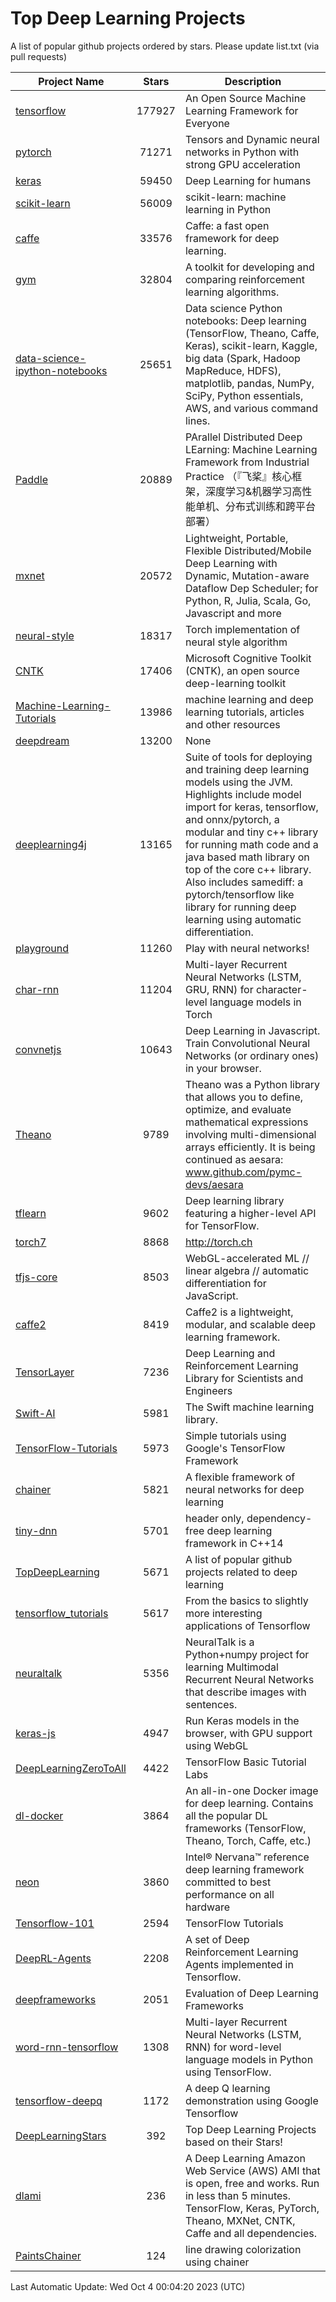 # Top Deep Learning Projects
A list of popular github projects ordered by stars.
Please update list.txt (via pull requests)

|Project Name| Stars | Description |
| ---------- |:-----:| ----------- |
| [tensorflow](https://github.com/tensorflow/tensorflow) | 177927 | An Open Source Machine Learning Framework for Everyone |
| [pytorch](https://github.com/pytorch/pytorch) | 71271 | Tensors and Dynamic neural networks in Python with strong GPU acceleration |
| [keras](https://github.com/keras-team/keras) | 59450 | Deep Learning for humans |
| [scikit-learn](https://github.com/scikit-learn/scikit-learn) | 56009 | scikit-learn: machine learning in Python |
| [caffe](https://github.com/BVLC/caffe) | 33576 | Caffe: a fast open framework for deep learning. |
| [gym](https://github.com/openai/gym) | 32804 | A toolkit for developing and comparing reinforcement learning algorithms. |
| [data-science-ipython-notebooks](https://github.com/donnemartin/data-science-ipython-notebooks) | 25651 | Data science Python notebooks: Deep learning (TensorFlow, Theano, Caffe, Keras), scikit-learn, Kaggle, big data (Spark, Hadoop MapReduce, HDFS), matplotlib, pandas, NumPy, SciPy, Python essentials, AWS, and various command lines. |
| [Paddle](https://github.com/PaddlePaddle/Paddle) | 20889 | PArallel Distributed Deep LEarning: Machine Learning Framework from Industrial Practice （『飞桨』核心框架，深度学习&机器学习高性能单机、分布式训练和跨平台部署） |
| [mxnet](https://github.com/apache/mxnet) | 20572 | Lightweight, Portable, Flexible Distributed/Mobile Deep Learning with Dynamic, Mutation-aware Dataflow Dep Scheduler; for Python, R, Julia, Scala, Go, Javascript and more |
| [neural-style](https://github.com/jcjohnson/neural-style) | 18317 | Torch implementation of neural style algorithm |
| [CNTK](https://github.com/microsoft/CNTK) | 17406 | Microsoft Cognitive Toolkit (CNTK), an open source deep-learning toolkit |
| [Machine-Learning-Tutorials](https://github.com/ujjwalkarn/Machine-Learning-Tutorials) | 13986 | machine learning and deep learning tutorials, articles and other resources  |
| [deepdream](https://github.com/google/deepdream) | 13200 | None |
| [deeplearning4j](https://github.com/deeplearning4j/deeplearning4j) | 13165 | Suite of tools for deploying and training deep learning models using the JVM. Highlights include model import for keras, tensorflow, and onnx/pytorch, a modular and tiny c++ library for running math code and a java based math library on top of the core c++ library. Also includes samediff: a pytorch/tensorflow like library for running deep learning using automatic differentiation. |
| [playground](https://github.com/tensorflow/playground) | 11260 | Play with neural networks! |
| [char-rnn](https://github.com/karpathy/char-rnn) | 11204 | Multi-layer Recurrent Neural Networks (LSTM, GRU, RNN) for character-level language models in Torch |
| [convnetjs](https://github.com/karpathy/convnetjs) | 10643 | Deep Learning in Javascript. Train Convolutional Neural Networks (or ordinary ones) in your browser. |
| [Theano](https://github.com/Theano/Theano) | 9789 | Theano was a Python library that allows you to define, optimize, and evaluate mathematical expressions involving multi-dimensional arrays efficiently. It is being continued as aesara: www.github.com/pymc-devs/aesara |
| [tflearn](https://github.com/tflearn/tflearn) | 9602 | Deep learning library featuring a higher-level API for TensorFlow. |
| [torch7](https://github.com/torch/torch7) | 8868 | http://torch.ch |
| [tfjs-core](https://github.com/tensorflow/tfjs-core) | 8503 | WebGL-accelerated ML // linear algebra // automatic differentiation for JavaScript. |
| [caffe2](https://github.com/facebookarchive/caffe2) | 8419 | Caffe2 is a lightweight, modular, and scalable deep learning framework. |
| [TensorLayer](https://github.com/tensorlayer/TensorLayer) | 7236 | Deep Learning and Reinforcement Learning Library for Scientists and Engineers  |
| [Swift-AI](https://github.com/Swift-AI/Swift-AI) | 5981 | The Swift machine learning library. |
| [TensorFlow-Tutorials](https://github.com/nlintz/TensorFlow-Tutorials) | 5973 | Simple tutorials using Google's TensorFlow Framework |
| [chainer](https://github.com/chainer/chainer) | 5821 | A flexible framework of neural networks for deep learning |
| [tiny-dnn](https://github.com/tiny-dnn/tiny-dnn) | 5701 | header only, dependency-free deep learning framework in C++14 |
| [TopDeepLearning](https://github.com/aymericdamien/TopDeepLearning) | 5671 | A list of popular github projects related to deep learning |
| [tensorflow_tutorials](https://github.com/pkmital/tensorflow_tutorials) | 5617 | From the basics to slightly more interesting applications of Tensorflow |
| [neuraltalk](https://github.com/karpathy/neuraltalk) | 5356 | NeuralTalk is a Python+numpy project for learning Multimodal Recurrent Neural Networks that describe images with sentences. |
| [keras-js](https://github.com/transcranial/keras-js) | 4947 | Run Keras models in the browser, with GPU support using WebGL |
| [DeepLearningZeroToAll](https://github.com/hunkim/DeepLearningZeroToAll) | 4422 | TensorFlow Basic Tutorial Labs |
| [dl-docker](https://github.com/floydhub/dl-docker) | 3864 | An all-in-one Docker image for deep learning. Contains all the popular DL frameworks (TensorFlow, Theano, Torch, Caffe, etc.) |
| [neon](https://github.com/NervanaSystems/neon) | 3860 | Intel® Nervana™ reference deep learning framework committed to best performance on all hardware |
| [Tensorflow-101](https://github.com/sjchoi86/Tensorflow-101) | 2594 | TensorFlow Tutorials |
| [DeepRL-Agents](https://github.com/awjuliani/DeepRL-Agents) | 2208 | A set of Deep Reinforcement Learning Agents implemented in Tensorflow. |
| [deepframeworks](https://github.com/zer0n/deepframeworks) | 2051 | Evaluation of Deep Learning Frameworks |
| [word-rnn-tensorflow](https://github.com/hunkim/word-rnn-tensorflow) | 1308 | Multi-layer Recurrent Neural Networks (LSTM, RNN) for word-level language models in Python using TensorFlow. |
| [tensorflow-deepq](https://github.com/siemanko/tensorflow-deepq) | 1172 | A deep Q learning demonstration using Google Tensorflow |
| [DeepLearningStars](https://github.com/hunkim/DeepLearningStars) | 392 | Top Deep Learning Projects based on their Stars! |
| [dlami](https://github.com/ritchieng/dlami) | 236 | A Deep Learning Amazon Web Service (AWS) AMI that is open, free and works. Run in less than 5 minutes. TensorFlow, Keras, PyTorch, Theano, MXNet, CNTK, Caffe and all dependencies. |
| [PaintsChainer](https://github.com/taizan/PaintsChainer) | 124 | line drawing colorization using chainer |

Last Automatic Update: Wed Oct  4 00:04:20 2023 (UTC)
